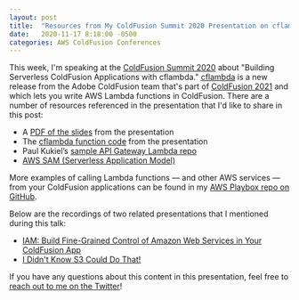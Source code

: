 ```yaml
---
layout: post
title:  "Resources from My ColdFusion Summit 2020 Presentation on cflambda"
date:   2020-11-17 8:18:00 -0500
categories: AWS ColdFusion Conferences
---
```


This week, I'm speaking at the [ColdFusion Summit 2020](https://cfsummit.adobeevents.com/schedule/) about "Building Serverless ColdFusion Applications with cflambda." [cflambda](https://helpx.adobe.com/coldfusion/using/aws-serverless-coldfusion.ug.html) is a new release from the Adobe ColdFusion team that's part of [ColdFusion 2021](https://community.adobe.com/t5/coldfusion/introducing-adobe-coldfusion-2021-release/m-p/11585468?page=1#M186888) and which lets you write AWS Lambda functions in ColdFusion. There are a number of resources referenced in the presentation that I'd like to share in this post:

- A [PDF of the slides](https://brianklaas.net/assets/pdf/CFSummit2020-cflambda.pdf) from the presentation
- The [cflambda function code](https://brianklaas.net/assets/code/exampleCodeFromCflambdaPreso.zip) from the presentation
- Paul Kukiel’s [sample API Gateway Lambda repo](https://github.com/kukielp/acf-lambda)
- [AWS SAM (Serverless Application Model)](https://aws.amazon.com/serverless/sam/)

More examples of calling Lambda functions &mdash; and other AWS services &mdash; from your ColdFusion applications can be found in my [AWS Playbox repo on GitHub](https://github.com/brianklaas/awsPlaybox).

Below are the recordings of two related presentations that I mentioned during this talk:

- [IAM: Build Fine-Grained Control of Amazon Web Services in Your ColdFusion App](https://www.youtube.com/watch?v=ucn90XLDlPw)
- [I Didn't Know S3 Could Do That!](https://www.youtube.com/watch?v=eNcOfG9Vkbg&list=PLG2EHzEbhy0-QirMKgSxhjkUyTSSTvHjL)

If you have any questions about this content in this presentation, feel free to [reach out to me on the Twitter](https://twitter.com/brian_klaas)!

